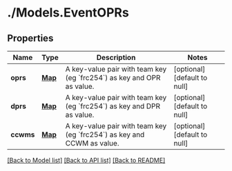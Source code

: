 # ./Models.EventOPRs
## Properties

Name | Type | Description | Notes
------------ | ------------- | ------------- | -------------
**oprs** | [**Map**](float.md) | A key-value pair with team key (eg &#x60;frc254&#x60;) as key and OPR as value. | [optional] [default to null]
**dprs** | [**Map**](float.md) | A key-value pair with team key (eg &#x60;frc254&#x60;) as key and DPR as value. | [optional] [default to null]
**ccwms** | [**Map**](float.md) | A key-value pair with team key (eg &#x60;frc254&#x60;) as key and CCWM as value. | [optional] [default to null]

[[Back to Model list]](../README.md#documentation-for-models) [[Back to API list]](../README.md#documentation-for-api-endpoints) [[Back to README]](../README.md)

